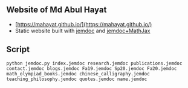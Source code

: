 ## Website of Md Abul Hayat
- [https://mahayat.github.io/](https://mahayat.github.io/)
 - Static website built with [jemdoc](https://jemdoc.jaboc.net/) and [jemdoc+MathJax](http://www.mit.edu/~wsshin/jemdoc+mathjax.html)

## Script
```
python jemdoc.py index.jemdoc research.jemdoc publications.jemdoc contact.jemdoc blogs.jemdoc Fa19.jemdoc Sp20.jemdoc Fa20.jemdoc math_olympiad_books.jemdoc chinese_calligraphy.jemdoc teaching_philosophy.jemdoc quotes.jemdoc name.jemdoc
```
